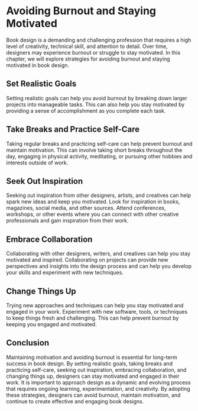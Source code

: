 Avoiding Burnout and Staying Motivated
==========================================================================

Book design is a demanding and challenging profession that requires a high level of creativity, technical skill, and attention to detail. Over time, designers may experience burnout or struggle to stay motivated. In this chapter, we will explore strategies for avoiding burnout and staying motivated in book design.

Set Realistic Goals
-------------------

Setting realistic goals can help you avoid burnout by breaking down larger projects into manageable tasks. This can also help you stay motivated by providing a sense of accomplishment as you complete each task.

Take Breaks and Practice Self-Care
----------------------------------

Taking regular breaks and practicing self-care can help prevent burnout and maintain motivation. This can involve taking short breaks throughout the day, engaging in physical activity, meditating, or pursuing other hobbies and interests outside of work.

Seek Out Inspiration
--------------------

Seeking out inspiration from other designers, artists, and creatives can help spark new ideas and keep you motivated. Look for inspiration in books, magazines, social media, and other sources. Attend conferences, workshops, or other events where you can connect with other creative professionals and gain inspiration from their work.

Embrace Collaboration
---------------------

Collaborating with other designers, writers, and creatives can help you stay motivated and inspired. Collaborating on projects can provide new perspectives and insights into the design process and can help you develop your skills and experiment with new techniques.

Change Things Up
----------------

Trying new approaches and techniques can help you stay motivated and engaged in your work. Experiment with new software, tools, or techniques to keep things fresh and challenging. This can help prevent burnout by keeping you engaged and motivated.

Conclusion
----------

Maintaining motivation and avoiding burnout is essential for long-term success in book design. By setting realistic goals, taking breaks and practicing self-care, seeking out inspiration, embracing collaboration, and changing things up, designers can stay motivated and engaged in their work. It is important to approach design as a dynamic and evolving process that requires ongoing learning, experimentation, and creativity. By adopting these strategies, designers can avoid burnout, maintain motivation, and continue to create effective and engaging book designs.
